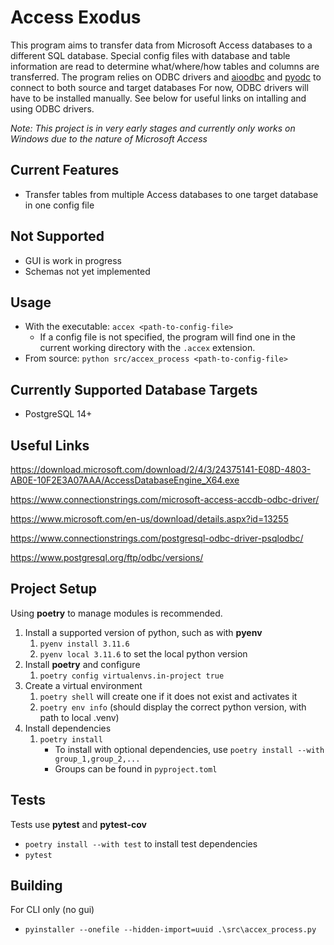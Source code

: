 # Access Exodus

This program aims to transfer data from Microsoft Access databases to a different SQL database.
Special config files with database and table information are read to determine what/where/how tables and columns are transferred.
The program relies on ODBC drivers and [aioodbc](https://github.com/aio-libs/aioodbc) and [pyodc](https://github.com/mkleehammer/pyodbc) to connect to both source and target databases
For now, ODBC drivers will have to be installed manually.
See below for useful links on intalling and using ODBC drivers.

*Note: This project is in very early stages and currently only works on Windows due to the nature of Microsoft Access*

## Current Features

- Transfer tables from multiple Access databases to one target database in one config file

## Not Supported

- GUI is work in progress
- Schemas not yet implemented

## Usage

- With the executable: `accex <path-to-config-file>`
    - If a config file is not specified, the program will find one in the current working directory with the `.accex` extension.
- From source: `python src/accex_process <path-to-config-file>`

## Currently Supported Database Targets

- PostgreSQL 14+

## Useful Links

https://download.microsoft.com/download/2/4/3/24375141-E08D-4803-AB0E-10F2E3A07AAA/AccessDatabaseEngine_X64.exe

https://www.connectionstrings.com/microsoft-access-accdb-odbc-driver/

https://www.microsoft.com/en-us/download/details.aspx?id=13255

https://www.connectionstrings.com/postgresql-odbc-driver-psqlodbc/

https://www.postgresql.org/ftp/odbc/versions/

## Project Setup

Using **poetry** to manage modules is recommended.

1. Install a supported version of python, such as with **pyenv**
    1. `pyenv install 3.11.6`
    2. `pyenv local 3.11.6` to set the local python version
2. Install **poetry** and configure
    1. `poetry config virtualenvs.in-project true`
3. Create a virtual environment
    1. `poetry shell` will create one if it does not exist and activates it
    2. `poetry env info` (should display the correct python version, with path to local .venv)
4. Install dependencies
    1. `poetry install`
        - To install with optional dependencies, use `poetry install --with group_1,group_2,...`
        - Groups can be found in `pyproject.toml`

## Tests

Tests use **pytest** and **pytest-cov**

- `poetry install --with test` to install test dependencies
- `pytest`

## Building

For CLI only (no gui)
- `pyinstaller --onefile --hidden-import=uuid .\src\accex_process.py`